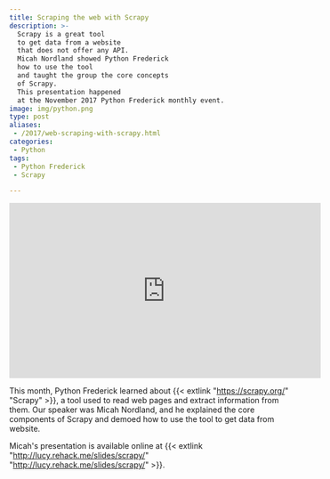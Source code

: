 ```yaml
---
title: Scraping the web with Scrapy
description: >-
  Scrapy is a great tool
  to get data from a website
  that does not offer any API.
  Micah Nordland showed Python Frederick
  how to use the tool
  and taught the group the core concepts
  of Scrapy.
  This presentation happened
  at the November 2017 Python Frederick monthly event.
image: img/python.png
type: post
aliases:
 - /2017/web-scraping-with-scrapy.html
categories:
 - Python
tags:
 - Python Frederick
 - Scrapy

---
```


<iframe width="560" height="315" src="https://www.youtube.com/embed/tdA1cl6LiCw" frameborder="0" allowfullscreen></iframe>

This month,
Python Frederick learned about
{{< extlink "https://scrapy.org/" "Scrapy" >}},
a tool used to read web pages
and extract information from them.
Our speaker was Micah Nordland,
and he explained the core components
of Scrapy
and demoed how to use the tool
to get data from website.

Micah's presentation is available online
at {{< extlink "http://lucy.rehack.me/slides/scrapy/" "http://lucy.rehack.me/slides/scrapy/" >}}.
